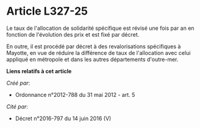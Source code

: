 # Article L327-25

Le taux de l'allocation de solidarité spécifique est révisé une fois par an en fonction de l'évolution des prix et est fixé
par décret. 

En outre, il est procédé par décret à des revalorisations spécifiques à Mayotte, en vue de réduire la différence de taux de
l'allocation avec celui appliqué en métropole et dans les autres départements d'outre-mer.

**Liens relatifs à cet article**

_Créé par_:

  - Ordonnance n°2012-788 du 31 mai 2012 - art. 5

_Cité par_:

  - Décret n°2016-797 du 14 juin 2016 (V)
